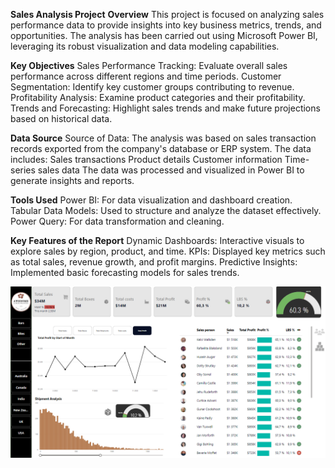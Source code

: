 **Sales Analysis Project**
**Overview**
This project is focused on analyzing sales performance data to provide insights into key business metrics, trends, and opportunities. The analysis has been carried out using Microsoft Power BI, leveraging its robust visualization and data modeling capabilities.

**Key Objectives**
Sales Performance Tracking: Evaluate overall sales performance across different regions and time periods.
Customer Segmentation: Identify key customer groups contributing to revenue.
Profitability Analysis: Examine product categories and their profitability.
Trends and Forecasting: Highlight sales trends and make future projections based on historical data.

**Data Source**
Source of Data: The analysis was based on sales transaction records exported from the company's database or ERP system. The data includes:
Sales transactions
Product details
Customer information
Time-series sales data
The data was processed and visualized in Power BI to generate insights and reports.

**Tools Used**
Power BI: For data visualization and dashboard creation.
Tabular Data Models: Used to structure and analyze the dataset effectively.
Power Query: For data transformation and cleaning.

**Key Features of the Report**
Dynamic Dashboards: Interactive visuals to explore sales by region, product, and time.
KPIs: Displayed key metrics such as total sales, revenue growth, and profit margins.
Predictive Insights: Implemented basic forecasting models for sales trends.

![Portfolio Dashboard](dashboard-screenshot.png)
